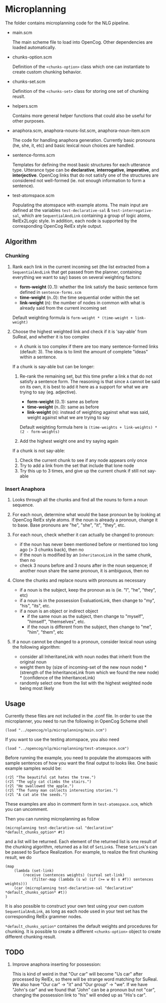 # Microplanning

The folder contains microplanning code for the NLG pipeline.

- main.scm

    The main scheme file to load into OpenCog.  Other dependencies are loaded automatically.

- chunks-option.scm

    Definition of the `<chunks-option>` class which one can instantiate to create custom chunking behavior.

- chunks-set.scm

    Definition of the `<chunks-set>` class for storing one set of chunking reuslt.

- helpers.scm

    Contains more general helper functions that could also be useful for other purposes.

- anaphora.scm, anaphora-nouns-list.scm, anaphora-noun-item.scm

    The code for handling anaphora generation.  Currently basic pronouns (he, she, it, etc) and basic lexical noun choices are handled.
    
- sentence-forms.scm

    Templates for defining the most basic structures for each utterance type.  Utterance type can be **declarative**, **interrogative**, **imperative**, and **interjective**.  OpenCog links that do not satisfy one of the structures are considered not well-formed (ie. not enough information to form a sentence).
    
- test-atomspace.scm

    Populating the atomspace with example atoms.  The main input are defined at the variables `test-declarative-sal` & `test-interrogative-sal`, which are `SequentialAndLink` containing a group of logic atoms, RelEx2Logic style. In addition, each node is supported by the corresponding OpenCog RelEx style output.
    

## Algorithm

### Chunking

1. Rank each link in the current incoming set (the list extracted from a `SequentialAndLink` that get passed from the planner, containing everything we want to say) bases on several weighting factors:
    - **form-weight** (0..1): whether the link satisfy the basic sentence form defined in `sentence-forms.scm`
    - **time-weight** (n..0): the time sequential order within the set
    - **link-weight** (n): the number of nodes in common with what is already said from the current incoming set
    
   Default weighting formula is `form-weight * (time-weight + link-weight)`
    
2. Choose the highest weighted link and check if it is 'say-able' from SuReal, and whether it is too complex
    - A chunk is too complex if there are too many sentence-formed links (default: 3).  The idea is to limit the amount of complete "ideas" within a sentence.
    
    If a chunk is say-able but can be longer:
    
    1. Re-rank the remaining set, but this time prefer a link `A` that do not satisfy a sentence form.  The reasoning is that since `A` cannot be said on its own, it is best to add it here as a support for what we are trying to say (eg. adjective).
        - **form-weight** (0..1): same as before
        - **time-weight** (n..0): same as before
        - **link-weight** (n): instead of weighting against what was said, weight against what we are trying to say
        
       Default weighting formula here is `(time-weights + link-weights) * (2 - form-weights)`
        
    2. Add the highest weight one and try saying again
   
    If a chunk is not say-able:
    
    1. Check the current chunk to see if any node appears only once
    2. Try to add a link from the set that include that lone node
    3. Try this up to 3 times, and give up the current chunk if still not say-able
        
### Insert Anaphora

1. Looks through all the chunks and find all the nouns to form a noun sequence.

2. For each noun, determine what would the base pronoun be by looking at OpenCog RelEx style atoms.  If the noun is already a pronoun, change it to base.  Base pronouns are "he", "she", "it", "they", etc.

3. For each noun, check whether it can actually be changed to pronoun:
    - if the noun has never been mentioned before or mentioned too long ago (> 3 chunks back), then no
    - if the noun is modified by an `InheritanceLink` in the same chunk, then no
    - check 3 nouns before and 3 nouns after in the noun sequence;  if another noun share the same pronoun, it is ambiguous, then no

4. Clone the chunks and replace nouns with pronouns as necessary
    - if a noun is the subject, keep the pronoun as is (ie. "I", "he", "they", etc)
    - if a noun is in the possession EvaluationLink, then change to "my", "his", "its", etc.
    - if a noun is an object or indirect object
        - if the same noun as the subject, then change to "myself", "himself", "themselves", etc.
        - if the noun is different from the subject, then change to "me", "him", "them", etc
        
5. If a noun cannot be changed to a pronoun, consider lexical noun using the following algorithm:
    - consider all InheritaneLink with noun nodes that inherit from the original noun
    - weight them by (size of incoming-set of the new noun node) * (strength of the InheritanceLink from which we found the new node) * (confidence of the InheritanceLink)
    - randomly select one from the list with the highest weighted node being most likely
    

## Usage

Currently these files are not included in the .conf file.  In order to use the microplanner, you need to run the following in OpenCog Scheme shell
```
(load "../opencog/nlp/microplanning/main.scm")
```

If you want to use the testing atomspace, you also need
```
(load "../opencog/nlp/microplanning/test-atomspace.scm")
```

Before running the example, you need to populate the atomspaces with sample sentences of how you want the final output to looks like.  One basic example samples would be:

```
(r2l "The beautiful cat hates the tree.")
(r2l "The ugly cat climbs the stairs.")
(r2l "He swallowed the apple.")
(r2l "The funny man collects interesting stories.")
(r2l "A cat ate the seeds.")
```

These examples are also in comment form in `test-atomspace.scm`, which you can uncomment.


Then you can running microplanning as follow
```
(microplanning test-declarative-sal "declarative" *default_chunks_option* #t)
```
and a list will be returned.  Each element of the returned list is one result of the chunking algorithm, returned as a list of `SetLink`s.  These `SetLink`'s can be passed to Surface Realization.  For example, to realize the first chunking result, we do
```
(map
	(lambda (set-link)
		(receive (sentences weights) (sureal set-link)
			(filter-map (lambda (s w) (if (>= w 0) s #f)) sentences weights)))
	(car (microplanning test-declarative-sal "declarative" *default_chunks_option* #t))
)
```

It is also possible to construct your own test using your own custom `SequentialAndLink`, as long as each node used in your test set has the corresponding RelEx grammer nodes.

`*default_chunks_option*` containes the default weights and procedures for chunking.  It is possible to create a different `<chunks-option>` object to create different chunking result.



## TODO

1. Improve anaphora inserting for possession:

    This is kind of weird in that "Our car" will become "Us car" after processed by RelEx, so there will be strange word matching for SuReal.  We also have "Our car" -> "it" and "Our group" -> "we".  If we have "John's car" and we found that "John" can be a pronoun but not "car", changing the possession link to "his" will ended up as "His's car".

